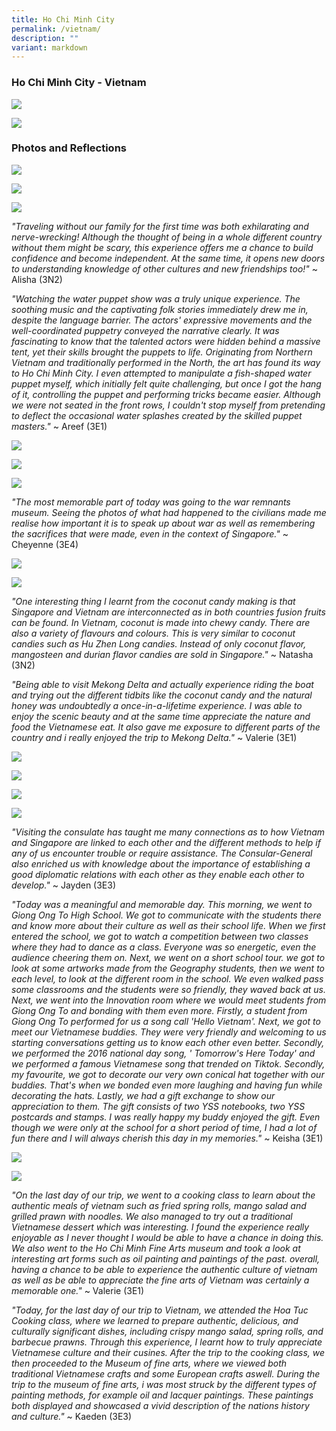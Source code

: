 ```yaml
---
title: Ho Chi Minh City
permalink: /vietnam/
description: ""
variant: markdown
---
```

### Ho Chi Minh City - Vietnam

![](/images/YSS%20Exp/YSS_Goes_Global/posterpg1.png)

![](/images/YSS%20Exp/YSS_Goes_Global/posterpg2.png)

### Photos and Reflections

![](/images/YSS%20Exp/YSS_Goes_Global/vietnam-3.JPG)

![](/images/YSS%20Exp/YSS_Goes_Global/vietnam-2.JPG)

![](/images/YSS%20Exp/YSS_Goes_Global/vietnam-1.JPG)

*"Traveling without our family for the first time was both exhilarating and nerve-wrecking! Although the thought of being in a whole different country without them might be scary, this experience offers me a chance to build confidence and become independent. At the same time, it opens new doors to understanding knowledge of other cultures and new friendships too!"* 
~ Alisha (3N2)

*"Watching the water puppet show was a truly unique experience. The soothing music and the captivating folk stories immediately drew me in, despite the language barrier. The actors' expressive movements and the well-coordinated puppetry conveyed the narrative clearly. It was fascinating to know that the talented actors were hidden behind a massive tent, yet their skills brought the puppets to life. Originating from Northern Vietnam and traditionally performed in the North, the art has found its way to Ho Chi Minh City. I even attempted to manipulate a fish-shaped water puppet myself, which initially felt quite challenging, but once I got the hang of it, controlling the puppet and performing tricks became easier. Although we were not seated in the front rows, I couldn't stop myself from pretending to deflect the occasional water splashes created by the skilled puppet masters."* ~ Areef (3E1)

![](/images/YSS%20Exp/YSS_Goes_Global/vietnam-6.JPG)

![](/images/YSS%20Exp/YSS_Goes_Global/vietnam-4.JPG)

![](/images/YSS%20Exp/YSS_Goes_Global/vietnam-5.JPG)

*"The most memorable part of today was going to the war remnants museum. Seeing the photos of what had happened to the civilians made me realise how important it is to speak up about war as well as remembering the sacrifices that were made, even in the context of Singapore."* ~ Cheyenne (3E4)


![](/images/YSS%20Exp/YSS_Goes_Global/vietnam-7.JPG)

![](/images/YSS%20Exp/YSS_Goes_Global/vietnam-8.JPG)

*"One interesting thing I learnt from the coconut candy making is that Singapore and Vietnam are interconnected as in both countries fusion fruits can be found. In Vietnam, coconut is made into chewy candy. There are also  a variety of flavours and colours. This is very similar to coconut candies such as Hu Zhen Long candies. Instead of only coconut flavor, mangosteen and durian flavor candies are sold in Singapore."* ~ Natasha (3N2)

*"Being able to visit Mekong Delta and actually experience riding the boat and trying out the different tidbits like the coconut candy and the natural honey was undoubtedly a once-in-a-lifetime experience. I was able to enjoy the scenic beauty and at the same time appreciate the nature and food the Vietnamese eat. It also gave me exposure to different parts of the country and i really enjoyed the trip to Mekong Delta."* ~ Valerie (3E1)

![](/images/YSS%20Exp/YSS_Goes_Global/vietnam-9.JPG)

![](/images/YSS%20Exp/YSS_Goes_Global/vietnam-10.JPG)

![](/images/YSS%20Exp/YSS_Goes_Global/vietnam-11.JPG)

![](/images/YSS%20Exp/YSS_Goes_Global/vietnam-12.JPG)

*"Visiting the consulate has taught me many connections as to how Vietnam and Singapore are linked to each other and the different methods to help if any of us encounter trouble or require assistance. The Consular-General also enriched us with knowledge about the importance of establishing a good diplomatic relations with each other as they enable each other to develop."* ~ Jayden (3E3)

*"Today was a meaningful and memorable day. This morning, we went to Giong Ong To High School. We got to communicate with the students there and know more about their culture as well as their school life. When we first entered the school, we got to watch a competition between two classes where they had to dance as a class. Everyone was so energetic, even the audience cheering them on. Next, we went on a short school tour. we got to look at some artworks made from the Geography students, then we went to each level, to look at the different room in the school. We even walked pass some classrooms and the students were so friendly, they waved  back at us. Next, we went into the Innovation room where we would meet students from Giong Ong To and bonding with them even more. Firstly, a student from Giong Ong To performed for us a song call 'Hello Vietnam'. Next, we got to meet our Vietnamese buddies. They were very friendly and welcoming to us starting conversations getting us to know each other  even better. Secondly, we performed the 2016 national day song, ' Tomorrow's Here Today' and we performed a famous Vietnamese song that trended on Tiktok. Secondly, my favourite, we got to decorate our very own conical hat together with our buddies. That's when we bonded even more laughing and having fun while decorating the hats. Lastly, we had a gift exchange to show our appreciation to them. The gift consists of two YSS notebooks, two YSS postcards and stamps. I was really happy my buddy enjoyed the gift. Even though we were only at the school for a short period of time, I had a lot of fun there and I will always cherish this day in my memories."* ~ Keisha (3E1)

![](/images/YSS%20Exp/YSS_Goes_Global/vietnam-13.JPG)

![](/images/YSS%20Exp/YSS_Goes_Global/vietnam-14.JPG)

*"On the last day of our trip, we went to a cooking class to learn about the authentic meals of vietnam such as fried spring rolls, mango salad and grilled prawn with noodles. We also managed to try out a traditional Vietnamese dessert which was interesting. I found the experience really enjoyable as I never thought I would be able to have a chance in doing this. We also went to the Ho Chi Minh Fine Arts museum and took a look at interesting art forms such as oil painting and paintings of the past. overall, having a chance to be able to experience the authentic culture of vietnam as well as be able to appreciate the fine arts of Vietnam was certainly a memorable one."* ~ Valerie (3E1)

*"Today, for the last day of our trip to Vietnam, we attended the Hoa Tuc Cooking class, where we learned to prepare authentic, delicious, and culturally significant dishes, including crispy mango salad, spring rolls, and barbecue prawns. Through this experience, I learnt how to truly appreciate Vietnamese culture and their cusines. After the trip to the cooking class, we then proceeded to the Museum of fine arts, where we viewed both traditional Vietnamese crafts and some European crafts aswell. During the trip to the museum of fine arts, i was most struck by the different types of painting methods, for example oil and lacquer paintings. These paintings both displayed and showcased  a vivid description of the nations history and culture."* ~ Kaeden (3E3)